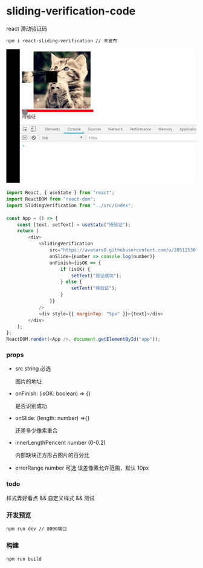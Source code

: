 # sliding-verification-code

react 滑动验证码

```bash
npm i react-sliding-verification // 未发布
```

![example](./example.gif)

```javascript
import React, { useState } from "react";
import ReactDOM from "react-dom";
import SlidingVerification from "../src/index";

const App = () => {
    const [text, setText] = useState("待验证");
    return (
        <div>
            <SlidingVerification
                src="https://avatars0.githubusercontent.com/u/20512530?s=460&v=4"
                onSlide={number => console.log(number)}
                onFinish={isOK => {
                    if (isOK) {
                        setText("验证成功");
                    } else {
                        setText("待验证");
                    }
                }}
            />
            <div style={{ marginTop: "5px" }}>{text}</div>
        </div>
    );
};
ReactDOM.render(<App />, document.getElementById("app"));
```

### props

-   src string 必选

    图片的地址

-   onFinish: (isOK: boolean) => {}

    是否识别成功

-   onSlide: (length: number) =>{}

    还差多少像素重合

-   innerLengthPencent number (0-0.2)

    内部缺块正方形占图片的百分比

-   errorRange number 可选
    误差像素允许范围，默认 10px

### todo

样式弄好看点 && 自定义样式 && 测试

### 开发预览

```bash
npm run dev // 8000端口
```

### 构建

```bash
npm run build
```
